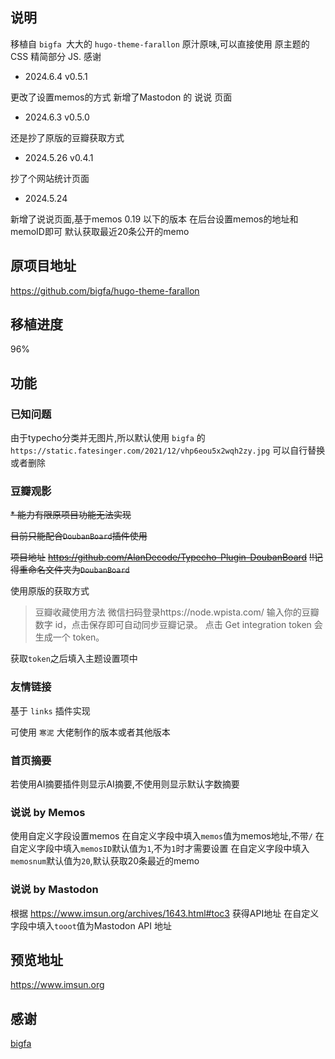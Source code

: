 ## 说明

移植自 `bigfa `大大的 `hugo-theme-farallon` 原汁原味,可以直接使用 原主题的CSS 
精简部分 JS.
感谢
- 2024.6.4 v0.5.1

更改了设置memos的方式
新增了Mastodon 的 说说 页面

- 2024.6.3 v0.5.0

还是抄了原版的豆瓣获取方式

- 2024.5.26 v0.4.1

抄了个网站统计页面

- 2024.5.24

新增了说说页面,基于memos 0.19 以下的版本
在后台设置memos的地址和memoID即可
默认获取最近20条公开的memo


## 原项目地址
https://github.com/bigfa/hugo-theme-farallon

## 移植进度

96%

## 功能

### 已知问题

由于typecho分类并无图片,所以默认使用
`bigfa` 的 `https://static.fatesinger.com/2021/12/vhp6eou5x2wqh2zy.jpg` 
可以自行替换或者删除


### 豆瓣观影
~~* 能力有限原项目功能无法实现~~

~~目前只能配合`DoubanBoard`插件使用~~

~~项目地址~~
~~https://github.com/AlanDecode/Typecho-Plugin-DoubanBoard~~
~~!!记得重命名文件夹为`DoubanBoard`~~

使用原版的获取方式
 
>豆瓣收藏使用方法
微信扫码登录https://node.wpista.com/
输入你的豆瓣数字 id，点击保存即可自动同步豆瓣记录。
点击 Get integration token 会生成一个 token。

获取`token`之后填入主题设置项中

### 友情链接

基于 `links` 插件实现

可使用 `寒泥` 大佬制作的版本或者其他版本

### 首页摘要

若使用AI摘要插件则显示AI摘要,不使用则显示默认字数摘要

### 说说 by Memos

使用自定义字段设置memos
在自定义字段中填入`memos`值为memos地址,不带`/`
在自定义字段中填入`memosID`默认值为`1`,不为`1`时才需要设置
在自定义字段中填入`memosnum`默认值为`20`,默认获取20条最近的memo

### 说说 by Mastodon

根据 https://www.imsun.org/archives/1643.html#toc3 获得API地址
在自定义字段中填入`tooot`值为Mastodon API 地址

## 预览地址

https://www.imsun.org

## 感谢

[bigfa](https://github.com/bigfa/hugo-theme-farallon)